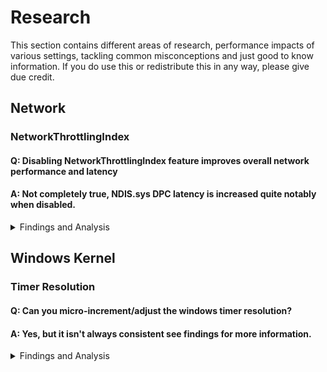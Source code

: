 # Research

This section contains different areas of research, performance impacts of various settings, tackling common misconceptions and just good to know information.
If you do use this or redistribute this in any way, please give due credit.

## Network
### NetworkThrottlingIndex
#### Q: Disabling NetworkThrottlingIndex feature improves overall network performance and latency
#### A: Not completely true, NDIS.sys DPC latency is increased quite notably when disabled.

<details><summary>Findings and Analysis</summary>
* A very common recommendation in many performance enhancement/gaming guides state that disabling *NetworkThrottleIndex* improves network performance and latency because in theory it should prevent rate limiting and quality of service (QoS) interactions. 
* The main purpose of NetworkThrottlingIndex is to reduce (rate limit) calls which would otherwise impact real time audio and perhaps cause stutter or other audible artifacts.
* Disabling it may increase **throughput** should the throughput exceed the default receiving packets per second (pps) limit (NetworkThrottleIndex: 10 decimal, roughly ~ 15Mbps with 1500byte Ethernet MTU) but it does not improve DPC latency which is probably more beneficial for lower latency applications such as video games.

* You can test this for yourself using **xperf**, start a capture for **dpcisr** and compare the results of both for **NDIS.sys**. 
* **Registry Path:** 
```
    HKEY_LOCAL_MACHINE\SOFTWARE\Microsoft\Windows NT\CurrentVersion\Multimedia\SystemProfile\NetworkThrottlingIndex
    Off: DWORD Value 0xFFFFFFFF (Hex)
    On: DWORD Value 10 (Decimal), Default - Range: Decimal 1-70
``` 

  * You should see a similar result as below during load such as gameplay. **Note:** **Intel** tends to be closer to **<= 1-2 usecs (microseconds)** where as **Realtek** is much higher, around with some around **<= 32 usecs** and **most <= 4 usecs** when most network optimizations are applied.
  
  * **Intel**
    * **Disabled**, 0xFFFFFFFF
    
    ![NetworkThrottlingIndex Disabled](https://github.com/djdallmann/GamingPCSetup/blob/master/IMAGES/NDIS.sys%20-%20Intel%20-%20DPC%20Latency%20Unoptimized.png)
    * **Enabled**, Decimal 10
    
    ![NetworkThrottlingIndex Enabled](https://github.com/djdallmann/GamingPCSetup/blob/master/IMAGES/NDIS.sys%20-%20Intel%20-%20DPC%20Latency%20Optimized.png)
    
</details>

## Windows Kernel
### Timer Resolution
#### Q: Can you micro-increment/adjust the windows timer resolution?
#### A: Yes, but it isn't always consistent see findings for more information.

<details><summary>Findings and Analysis</summary>

* Using a programmatic loop of the Windows Kernel functions for setting and returning the value of the current windows timer resolution you can see that the result isn't always set to what was requested and sometimes reverts to a lower previous value.
* One aspect to this would be to see if there are any benefits of doing this if applications are analyzed at a lower level.
```
ntdll.dll 
- NtQueryTimerResolution
- NtSetTimerResolution
```
* See results:
</details>
